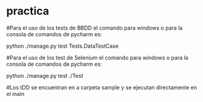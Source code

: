 # practica

#Para el uso de los tests de BBDD el comando para windows o para la consola de comandos de pycharm es:

python ./manage.py test Tests.DataTestCase

#Para el uso de los test de Selenium el comando para windows o para la consola de comandos de pycharm es:

python ./manage.py test ./Test

#Los tDD se encuentran en a carpeta sample y se ejecutan directamente en el main


